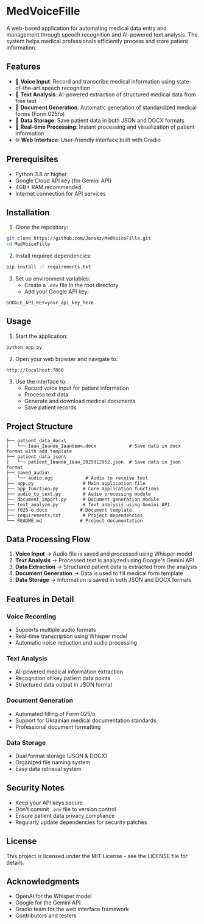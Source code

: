 # MedVoiceFille

A web-based application for automating medical data entry and management through speech recognition and AI-powered text analysis. The system helps medical professionals efficiently process and store patient information.

## Features

- 🎤 **Voice Input**: Record and transcribe medical information using state-of-the-art speech recognition
- 📝 **Text Analysis**: AI-powered extraction of structured medical data from free text
- 📄 **Document Generation**: Automatic generation of standardized medical forms (Form 025/o)
- 💾 **Data Storage**: Save patient data in both JSON and DOCX formats
- 🔄 **Real-time Processing**: Instant processing and visualization of patient information
- 🌐 **Web Interface**: User-friendly interface built with Gradio

## Prerequisites

- Python 3.8 or higher
- Google Cloud API key (for Gemini API)
- 4GB+ RAM recommended
- Internet connection for API services

## Installation

1. Clone the repository:
```bash
git clone https://github.com/Jorakz/MedVoiceFille.git
cd MedVoiceFille
```

2. Install required dependencies:
```bash
pip install -r requirements.txt
```

3. Set up environment variables:
   - Create a `.env` file in the root directory
   - Add your Google API key:
```
GOOGLE_API_KEY=your_api_key_here
```

## Usage

1. Start the application:
```bash
python app.py
```

2. Open your web browser and navigate to:
```
http://localhost:7860
```

3. Use the interface to:
   - Record voice input for patient information
   - Process text data
   - Generate and download medical documents
   - Save patient records

## Project Structure

```
├── patient_data_docx\
|   └── Іван_Іванов_Іванович.docx            # Save data in docx format with add template
├── patient_data_json\
|   └── patient_Iванов_Іван_2025012952.json  # Save data in json format
├── saved_audio\
|   └── audio.ogg            # Audio to receive text
├── app.py                  # Main application file
├── app_function.py         # Core application functions
├── audio_to_text.py        # Audio processing module
├── document_import.py      # Document generation module
├── text_analyze.py         # Text analysis using Gemini API
├── f025-o.docx            # Document template
├── requirements.txt        # Project dependencies
└── README.md              # Project documentation
```

## Data Processing Flow

1. **Voice Input** → Audio file is saved and processed using Whisper model
2. **Text Analysis** → Processed text is analyzed using Google's Gemini API
3. **Data Extraction** → Structured patient data is extracted from the analysis
4. **Document Generation** → Data is used to fill medical form template
5. **Data Storage** → Information is saved in both JSON and DOCX formats

## Features in Detail

### Voice Recording
- Supports multiple audio formats
- Real-time transcription using Whisper model
- Automatic noise reduction and audio processing

### Text Analysis
- AI-powered medical information extraction
- Recognition of key patient data points
- Structured data output in JSON format

### Document Generation
- Automated filling of Form 025/o
- Support for Ukrainian medical documentation standards
- Professional document formatting

### Data Storage
- Dual format storage (JSON & DOCX)
- Organized file naming system
- Easy data retrieval system

## Security Notes

- Keep your API keys secure
- Don't commit `.env` file to version control
- Ensure patient data privacy compliance
- Regularly update dependencies for security patches

## License

This project is licensed under the MIT License - see the LICENSE file for details.

## Acknowledgments

- OpenAI for the Whisper model
- Google for the Gemini API
- Gradio team for the web interface framework
- Contributors and testers
 

